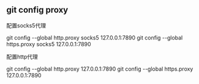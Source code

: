## git config proxy

配置socks5代理

git config --global http.proxy socks5 127.0.0.1:7890
git config --global https.proxy socks5 127.0.0.1:7890

配置http代理

git config --global http.proxy 127.0.0.1:7890
git config --global https.proxy 127.0.0.1:7890